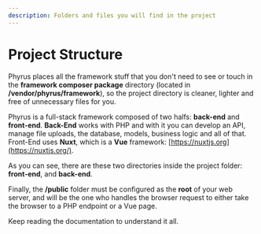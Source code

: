 ```yaml
---
description: Folders and files you will find in the project
---
```


# Project Structure

Phyrus places all the framework stuff that you don't need to see or touch in the **framework composer package** directory (located in **/vendor/phyrus/framework**), so the project directory is cleaner, lighter and free of unnecessary files for you.

Phyrus is a full-stack framework composed of two halfs: **back-end** and **front-end**. **Back-End** works with PHP and with it you can develop an API, manage file uploads, the database, models, business logic and all of that. Front-End uses **Nuxt**, which is a **Vue** framework: [https://nuxtjs.org](https://nuxtjs.org/).

As you can see, there are these two directories inside the project folder: **front-end**, and **back-end**.

Finally, the **/public** folder must be configured as the **root** of your web server, and will be the one who handles the browser request to either take the browser to a PHP endpoint or a Vue page.

Keep reading the documentation to understand it all.
